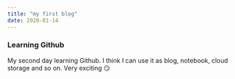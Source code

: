 ```yaml
---
title: "my first blog"
date: 2020-01-14
---
```


### Learning Github
My second day learning Github. I think I can use it as blog, notebook, cloud storage and so on. Very exciting :smirk:
